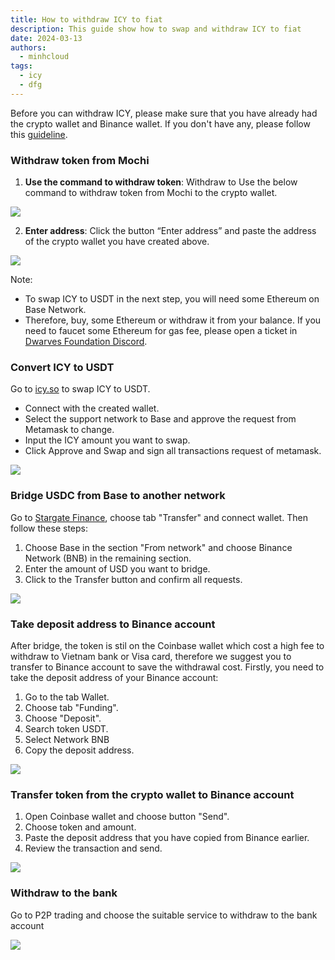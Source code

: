 ```yaml
---
title: How to withdraw ICY to fiat
description: This guide show how to swap and withdraw ICY to fiat
date: 2024-03-13
authors:
  - minhcloud
tags:
  - icy
  - dfg
---
```


Before you can withdraw ICY, please make sure that you have already had the crypto wallet and Binance wallet. If you don't have any, please follow this [guideline](https://memo.d.foundation/playbook/community/how-to-setup-crypto-wallet-to-withdraw-icy/).

### Withdraw token from Mochi

1. **Use the command to withdraw token**: Withdraw to Use the below command to withdraw token from Mochi to the crypto wallet.

![](assets/how-to-withdraw-icy-1.webp)

2. **Enter address**: Click the button “Enter address” and paste the address of the crypto wallet you have created above.

![](assets/how-to-withdraw-icy-2.webp)

Note:

- To swap ICY to USDT in the next step, you will need some Ethereum on Base Network.
- Therefore, buy, some Ethereum or withdraw it from your balance. If you need to faucet some Ethereum for gas fee, please open a ticket in [Dwarves Foundation Discord](https://discord.gg/dfoundation).

### Convert ICY to USDT

Go to [icy.so](https://icy.so/) to swap ICY to USDT.

- Connect with the created wallet.
- Select the support network to Base and approve the request from Metamask to change.
- Input the ICY amount you want to swap.
- Click Approve and Swap and sign all transactions request of metamask.

![](assets/how-to-withdraw-icy_clean-shot-2024-03-22-at-11-19-23-2x.webp)

### Bridge USDC from Base to another network

Go to [Stargate Finance](https://stargate.finance/transfer), choose tab "Transfer" and connect wallet. Then follow these steps:

1. Choose Base in the section "From network" and choose Binance Network (BNB) in the remaining section.
2. Enter the amount of USD you want to bridge.
3. Click to the Transfer button and confirm all requests.

![](assets/how-to-withdraw-icy_clean-shot-2024-03-22-at-17-52-07-2x.webp)

### Take deposit address to Binance account

After bridge, the token is stil on the Coinbase wallet which cost a high fee to withdraw to Vietnam bank or Visa card, therefore we suggest you to transfer to Binance account to save the withdrawal cost. Firstly, you need to take the deposit address of your Binance account:

1. Go to the tab Wallet.
2. Choose tab "Funding".
3. Choose "Deposit".
4. Search token USDT.
5. Select Network BNB
6. Copy the deposit address.

![](assets/how-to-withdraw-icy-5.webp)

### Transfer token from the crypto wallet to Binance account

1. Open Coinbase wallet and choose button "Send".
2. Choose token and amount.
3. Paste the deposit address that you have copied from Binance earlier.
4. Review the transaction and send.

![](assets/how-to-withdraw-icy-6.webp)

### Withdraw to the bank

Go to P2P trading and choose the suitable service to withdraw to the bank account

![](assets/how-to-withdraw-icy-20240313145106740.webp)
